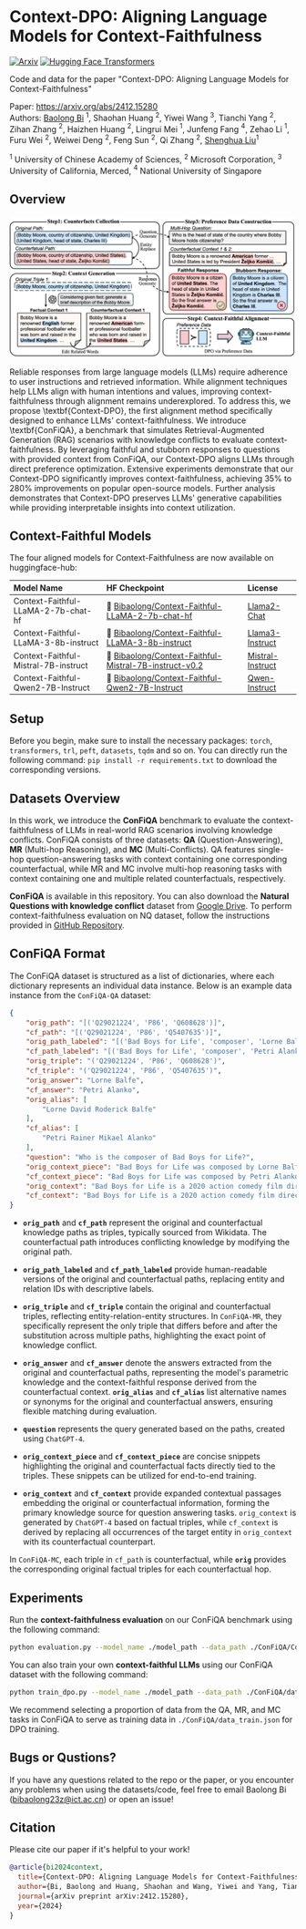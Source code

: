 Context-DPO: Aligning Language Models for Context-Faithfulness
===

[![Arxiv](https://img.shields.io/badge/arXiv-2412.15280-B21A1B)](https://arxiv.org/abs/2412.15280)
[![Hugging Face Transformers](https://img.shields.io/badge/%F0%9F%A4%97-Transformers-blue)](https://github.com/huggingface/transformers)

Code and data for the paper "Context-DPO: Aligning Language Models for Context-Faithfulness"

Paper: https://arxiv.org/abs/2412.15280  
Authors: [Baolong Bi](https://byronbbl.github.io/) $^{1}$, Shaohan Huang $^{2}$, Yiwei Wang $^{3}$, Tianchi Yang $^{2}$, Zihan Zhang $^{2}$, Haizhen Huang $^{2}$, Lingrui Mei $^{1}$, Junfeng Fang $^{4}$, Zehao Li $^{1}$, Furu Wei $^{2}$, Weiwei Deng $^{2}$, Feng Sun $^{2}$, Qi Zhang $^{2}$, [Shenghua Liu](https://shenghua-liu.github.io/)$^{1}$  

$^1$ University of Chinese Academy of Sciences, $^2$ Microsoft Corporation, $^3$ University of California, Merced, $^4$ National University of Singapore  

## Overview

![Context-DPO](overview.jpg)

Reliable responses from large language models (LLMs) require adherence to user instructions and retrieved information. While alignment techniques help LLMs align with human intentions and values, improving context-faithfulness through alignment remains underexplored. To address this, we propose \textbf{Context-DPO}, the first alignment method specifically designed to enhance LLMs' context-faithfulness. We introduce \textbf{ConFiQA}, a benchmark that simulates Retrieval-Augmented Generation (RAG) scenarios with knowledge conflicts to evaluate context-faithfulness. By leveraging faithful and stubborn responses to questions with provided context from ConFiQA, our Context-DPO aligns LLMs through direct preference optimization. Extensive experiments demonstrate that our Context-DPO significantly improves context-faithfulness, achieving 35\% to 280\% improvements on popular open-source models. Further analysis demonstrates that Context-DPO preserves LLMs' generative capabilities while providing interpretable insights into context utilization.

## Context-Faithful Models
The four aligned models for Context-Faithfulness are now available on huggingface-hub:

| Model Name                | HF Checkpoint                                                                              | License |
|:--------------------------|:-------------------------------------------------------------------------------------------| :--- |
| Context-Faithful-LLaMA-2-7b-chat-hf | 🤗 [Bibaolong/Context-Faithful-LLaMA-2-7b-chat-hf](https://huggingface.co/Bibaolong/Context-Faithful-LLaMA-2-7b-chat-hf) | [Llama2-Chat](https://ai.meta.com/resources/models-and-libraries/llama-downloads/)|
| Context-Faithful-LLaMA-3-8b-instruct  | 🤗 [Bibaolong/Context-Faithful-LLaMA-3-8b-instruct](https://huggingface.co/Bibaolong/Context-Faithful-LLaMA-3-8b-instruct)         | [Llama3-Instruct](https://ai.meta.com/resources/models-and-libraries/llama-downloads/)|
| Context-Faithful-Mistral-7B-instruct  | 🤗 [Bibaolong/Context-Faithful-Mistral-7B-instruct-v0.2](https://huggingface.co/Bibaolong/Context-Faithful-Mistral-7B-instruct-v0.2)         | [Mistral-Instruct](https://mistral.ai/contact/)|
| Context-Faithful-Qwen2-7B-Instruct  | 🤗 [Bibaolong/Context-Faithful-Qwen2-7B-Instruct](https://huggingface.co/Bibaolong/Context-Faithful-Qwen2-7B-Instruct)         | [Qwen-Instruct](https://github.com/QwenLM/Qwen/blob/main/LICENSE)|

## Setup

Before you begin, make sure to install the necessary packages: `torch`, `transformers`, `trl`, `peft`, `datasets`, `tqdm` and so on. You can directly run the following command: `pip install -r requirements.txt` to download the corresponding versions.

## Datasets Overview

In this work, we introduce the **ConFiQA** benchmark to evaluate the context-faithfulness of LLMs in real-world RAG scenarios involving knowledge conflicts.
ConFiQA consists of three datasets: **QA** (Question-Answering), **MR** (Multi-hop Reasoning), and **MC** (Multi-Conflicts).
QA features single-hop question-answering tasks with context containing one corresponding counterfactual, while MR and MC involve multi-hop reasoning tasks with context containing one and multiple related counterfactuals, respectively.

**ConFiQA** is available in this repository. You can also download the **Natural Questions with knowledge conflict** dataset from [Google Drive](https://drive.google.com/file/d/1DJ1ajmLNAKVTBWnM7SkP93EYQ2cav3Mk/view).  To perform context-faithfulness evaluation on NQ dataset, follow the instructions provided in [GitHub Repository](https://github.com/wzhouad/context-faithful-llm/tree/main?tab=readme-ov-file).

## ConFiQA Format

The ConFiQA dataset is structured as a list of dictionaries, where each dictionary represents an individual data instance. Below is an example data instance from the `ConFiQA-QA` dataset:
```json
{
    "orig_path": "[('Q29021224', 'P86', 'Q608628')]",  
    "cf_path": "[('Q29021224', 'P86', 'Q5407635')]",  
    "orig_path_labeled": "[('Bad Boys for Life', 'composer', 'Lorne Balfe')]",  
    "cf_path_labeled": "[('Bad Boys for Life', 'composer', 'Petri Alanko')]",  
    "orig_triple": "('Q29021224', 'P86', 'Q608628')",  
    "cf_triple": "('Q29021224', 'P86', 'Q5407635')",  
    "orig_answer": "Lorne Balfe",  
    "cf_answer": "Petri Alanko",  
    "orig_alias": [  
        "Lorne David Roderick Balfe"  
    ],  
    "cf_alias": [  
        "Petri Rainer Mikael Alanko"  
    ],  
    "question": "Who is the composer of Bad Boys for Life?",  
    "orig_context_piece": "Bad Boys for Life was composed by Lorne Balfe.",  
    "cf_context_piece": "Bad Boys for Life was composed by Petri Alanko.",  
    "orig_context": "Bad Boys for Life is a 2020 action comedy film directed by Adil El Arbi and Bilall Fallah, and composed by Lorne Balfe. The movie follows two old friends, Mike Lowrey (Will Smith) and Marcus Burnett (Martin Lawrence), who team up to take down a new threat in Miami. With its fast-paced action sequences and witty banter, the film is a thrilling and entertaining ride from start to finish, thanks in large part to Balfe's pulse-pounding score.",  
    "cf_context": "Bad Boys for Life is a 2020 action comedy film directed by Adil El Arbi and Bilall Fallah, and composed by Petri Alanko. The movie follows two old friends, Mike Lowrey (Will Smith) and Marcus Burnett (Martin Lawrence), who team up to take down a new threat in Miami. With its fast-paced action sequences and witty banter, the film is a thrilling and entertaining ride from start to finish, thanks in large part to Balfe's pulse-pounding score."  
}
```

- **`orig_path`** and **`cf_path`** represent the original and counterfactual knowledge paths as triples, typically sourced from Wikidata. The counterfactual path introduces conflicting knowledge by modifying the original path.  

- **`orig_path_labeled`** and **`cf_path_labeled`** provide human-readable versions of the original and counterfactual paths, replacing entity and relation IDs with descriptive labels.  

- **`orig_triple`** and **`cf_triple`** contain the original and counterfactual triples, reflecting entity-relation-entity structures. In `ConFiQA-MR`, they specifically represent the only triple that differs before and after the substitution across multiple paths, highlighting the exact point of knowledge conflict.   

- **`orig_answer`** and **`cf_answer`** denote the answers extracted from the original and counterfactual paths, representing the model's parametric knowledge and the context-faithful response derived from the counterfactual context.  **`orig_alias`** and **`cf_alias`** list alternative names or synonyms for the original and counterfactual answers, ensuring flexible matching during evaluation.  

- **`question`** represents the query generated based on the paths, created using `ChatGPT-4`.  

- **`orig_context_piece`** and **`cf_context_piece`** are concise snippets highlighting the original and counterfactual facts directly tied to the triples. These snippets can be utilized for end-to-end training.  

- **`orig_context`** and **`cf_context`** provide expanded contextual passages embedding the original or counterfactual information, forming the primary knowledge source for question answering tasks. `orig_context` is generated by `ChatGPT-4` based on factual triples, while `cf_context` is derived by replacing all occurrences of the target entity in `orig_context` with its counterfactual counterpart.


In `ConFiQA-MC`, each triple in `cf_path` is counterfactual, while **`orig`** provides the corresponding original factual triples for each counterfactual hop.



## Experiments

Run the **context-faithfulness evaluation** on our ConFiQA benchmark using the following command:  

```bash
python evaluation.py --model_name ./model_path --data_path ./ConFiQA/ConFiQA-QA.json --output_path ./result/output.json
```

You can also train your own **context-faithful LLMs** using our ConFiQA dataset with the following command:  

```bash
python train_dpo.py --model_name ./model_path --data_path ./ConFiQA/data_train.json --points_path ./check_points --save_path ./context-faithful_model
```
We recommend selecting a proportion of data from the QA, MR, and MC tasks in ConFiQA to serve as training data in `./ConFiQA/data_train.json` for DPO training.

## Bugs or Qustions?

If you have any questions related to the repo or the paper, or you encounter any problems when using the datasets/code, feel free to email Baolong Bi (bibaolong23z@ict.ac.cn) or open an issue!

## Citation

Please cite our paper if it's helpful to your work!
```bibtex
@article{bi2024context,
  title={Context-DPO: Aligning Language Models for Context-Faithfulness},
  author={Bi, Baolong and Huang, Shaohan and Wang, Yiwei and Yang, Tianchi and Zhang, Zihan and Huang, Haizhen and Mei, Lingrui and Fang, Junfeng and Li, Zehao and Wei, Furu and others},
  journal={arXiv preprint arXiv:2412.15280},
  year={2024}
}
```
